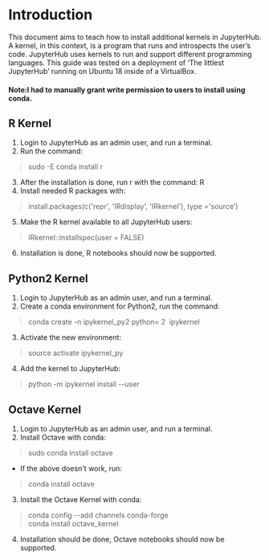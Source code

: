 # Introduction

This document aims to teach how to install additional kernels in JupyterHub. A kernel, in this
context, is a program that runs and introspects the user’s code. JupyterHub uses kernels to run
and support different programming languages. This guide was tested on a deployment of ‘The
littlest JupyterHub’ running on Ubuntu 18 inside of a VirtualBox.
#### Note: ​I had to manually grant write permission to users to install using conda.

## R Kernel
1. Login to JupyterHub as an admin user, and run a terminal.
2. Run the command: 
>sudo -E conda install r
3. After the installation is done, run r with the command: R
4. Install needed R packages with:
>install.packages(c(​'repr'​, ​'IRdisplay'​, ​'IRkernel'​), type = ​'source'​)
5. Make the R kernel available to all JupyterHub users:
>IRkernel::installspec(user = ​FALSE​)
6. Installation is done, R notebooks should now be supported.

## Python2 Kernel

1. Login to JupyterHub as an admin user, and run a terminal.
2. Create a conda environment for Python2, run the command:
>​conda create ​-​n ipykernel_py2 python​=​ 2 ​ ipykernel
3. Activate the new environment:
>source activate ipykernel_py
4. Add the kernel to JupyterHub:
>python ​-​m ipykernel install ​--​user

## Octave Kernel
1. Login to JupyterHub as an admin user, and run a terminal.
2. Install Octave with conda:
>sudo conda install octave 

- If the above doesn't work, run: 
>conda install octave
  
3. Install the Octave Kernel with conda:
> conda config --add channels conda-forge <br>
 conda install octave_kernel
 
4. Installation should be done, Octave notebooks should now be supported.
